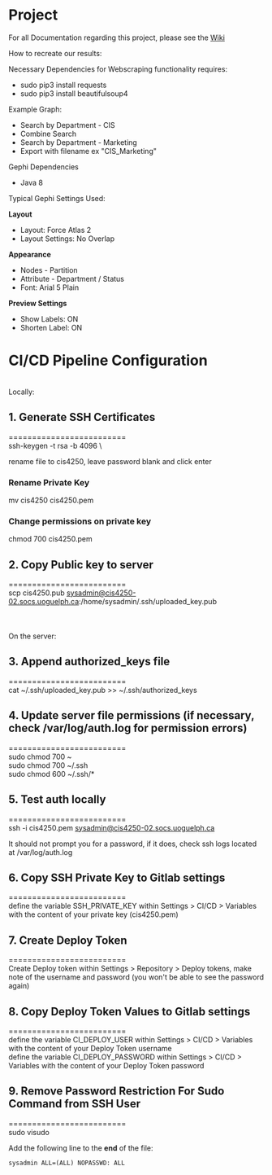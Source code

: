 # Project

For all Documentation regarding this project, please see the [Wiki](<doc/Full Documentation.md>)

How to recreate our results:

Necessary Dependencies for Webscraping functionality
requires:
- sudo pip3 install requests
- sudo pip3 install beautifulsoup4

Example Graph:
- Search by Department - CIS
- Combine Search
- Search by Department - Marketing
- Export with filename ex "CIS_Marketing"


Gephi Dependencies 
- Java 8 

Typical Gephi Settings Used:

**Layout**
- Layout: Force Atlas 2
- Layout Settings: No Overlap


**Appearance**
- Nodes - Partition 
- Attribute - Department / Status
- Font: Arial 5 Plain


**Preview Settings**
- Show Labels: ON
- Shorten Label: ON




# CI/CD Pipeline Configuration
\
Locally:
## 1. Generate SSH Certificates
========================= \
ssh-keygen -t rsa -b 4096 \

rename file to cis4250, leave password blank and click enter

### Rename Private Key
mv cis4250 cis4250.pem

### Change permissions on private key
chmod 700 cis4250.pem

## 2. Copy Public key to server
========================= \
scp cis4250.pub sysadmin@cis4250-02.socs.uoguelph.ca:/home/sysadmin/.ssh/uploaded_key.pub
\
\
\
\
On the server:
## 3. Append authorized_keys file
========================= \
cat ~/.ssh/uploaded_key.pub >> ~/.ssh/authorized_keys

## 4. Update server file permissions (if necessary, check /var/log/auth.log for permission errors)
========================= \
sudo chmod 700 ~ \
sudo chmod 700 ~/.ssh \
sudo chmod 600 ~/.ssh/*


## 5. Test auth locally
========================= \
ssh -i cis4250.pem sysadmin@cis4250-02.socs.uoguelph.ca

It should not prompt you for a password, if it does, check ssh logs located at /var/log/auth.log


## 6. Copy SSH Private Key to Gitlab settings
========================= \
define the variable SSH_PRIVATE_KEY within Settings > CI/CD > Variables with the content of your private key (cis4250.pem)


## 7. Create Deploy Token
========================= \
Create Deploy token within Settings > Repository > Deploy tokens, make note of the username and password (you won't be able to see the password again)


## 8. Copy Deploy Token Values to Gitlab settings
========================= \
define the variable CI_DEPLOY_USER within Settings > CI/CD > Variables with the content of your Deploy Token username \
define the variable CI_DEPLOY_PASSWORD within Settings > CI/CD > Variables with the content of your Deploy Token password

## 9. Remove Password Restriction For Sudo Command from SSH User
========================= \
sudo visudo

Add the following line to the **end** of the file:
```
sysadmin ALL=(ALL) NOPASSWD: ALL
```